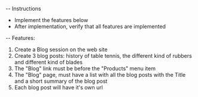 -- Instructions
 - Implement the features below
 - After implementation, verify that all features are implemented

-- Features:

1) Create a Blog session on the web site
2) Create 3 blog posts: history of table tennis, the different kind of rubbers and different kind of blades
3) The "Blog" link must be before the "Products" menu item
4) The "Blog" page, must have a list with all the blog posts with the Title and a short summary of the blog post
5) Each blog post will have it's own url
